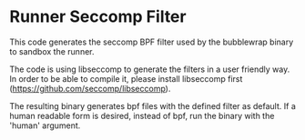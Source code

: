 # Runner Seccomp Filter
This code generates the seccomp BPF filter used by the bubblewrap binary to sandbox the runner.

The code is using libseccomp to generate the filters in a user friendly way. In order to be able to compile it, please install libseccomp first (https://github.com/seccomp/libseccomp).

The resulting binary generates bpf files with the defined filter as default. If a human readable form is desired, instead of bpf, run the binary with the 'human' argument.